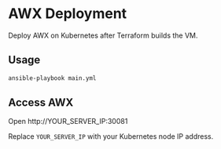 # AWX Deployment

Deploy AWX on Kubernetes after Terraform builds the VM.

## Usage

```bash
ansible-playbook main.yml
```

## Access AWX

Open http://YOUR_SERVER_IP:30081

Replace `YOUR_SERVER_IP` with your Kubernetes node IP address.